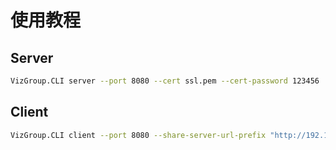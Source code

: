 # 使用教程
## Server
``` bash
VizGroup.CLI server --port 8080 --cert ssl.pem --cert-password 123456
```

## Client
``` bash
VizGroup.CLI client --port 8080 --share-server-url-prefix "http://192.168.0.111:8080/" --database-path Agent/Agent.db --plugins-directory Agent/Plugins
```







